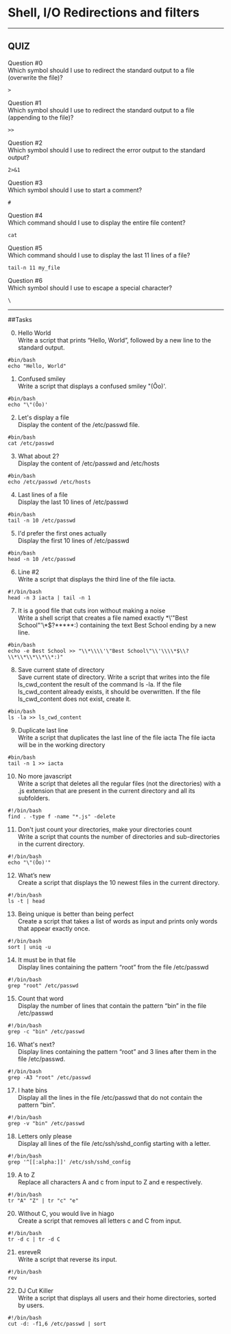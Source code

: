 # Shell, I/O Redirections and filters
---------------------------------
## QUIZ

Question #0  
Which symbol should I use to redirect the standard output to a file (overwrite the file)?
```
>
```
Question #1  
Which symbol should I use to redirect the standard output to a file (appending to the file)?
```
>>
```
Question #2  
Which symbol should I use to redirect the error output to the standard output?
```
2>&1
```
Question #3  
Which symbol should I use to start a comment?
```
#
```
Question #4  
Which command should I use to display the entire file content?
```
cat
```
Question #5  
Which command should I use to display the last 11 lines of a file?
```
tail-n 11 my_file
```
Question #6  
Which symbol should I use to escape a special character?
```
\
```
---------------------------------
##Tasks

0. Hello World  
Write a script that prints “Hello, World”, followed by a new line to the standard output.
```
#bin/bash
echo "Hello, World"
```
1. Confused smiley  
Write a script that displays a confused smiley "(Ôo)'.
```
#bin/bash
echo "\"(Ôo)'
```
2. Let's display a file  
Display the content of the /etc/passwd file.
```
#bin/bash
cat /etc/passwd
```
3. What about 2?  
Display the content of /etc/passwd and /etc/hosts
```
#bin/bash
echo /etc/passwd /etc/hosts
```
4. Last lines of a file  
Display the last 10 lines of /etc/passwd
```
#bin/bash
tail -n 10 /etc/passwd
```
5. I'd prefer the first ones actually  
Display the first 10 lines of /etc/passwd
```
#bin/bash
head -n 10 /etc/passwd
```
6. Line #2  
Write a script that displays the third line of the file iacta.
```
#!/bin/bash
head -n 3 iacta | tail -n 1
```
7. It is a good file that cuts iron without making a noise  
Write a shell script that creates a file named exactly \*\\'"Best School"\'\\*$\?\*\*\*\*\*:) containing the text Best School ending by a new line.
```
#bin/bash
echo -e Best School >> "\\*\\\\'\"Best School\"\\'\\\\*$\\?\\*\\*\\*\\*\\*:)"
```
8. Save current state of directory  
Save current state of directory. Write a script that writes into the file ls_cwd_content the result of the command ls -la. If the file ls_cwd_content already exists, it should be overwritten. If the file ls_cwd_content does not exist, create it.
```
#bin/bash
ls -la >> ls_cwd_content
```
9. Duplicate last line  
Write a script that duplicates the last line of the file iacta
The file iacta will be in the working directory
```
#bin/bash
tail -n 1 >> iacta
```
10. No more javascript  
Write a script that deletes all the regular files (not the directories) with a .js extension that are present in the current directory and all its subfolders.
```
#!/bin/bash
find . -type f -name "*.js" -delete
```
11. Don't just count your directories, make your directories count  
Write a script that counts the number of directories and sub-directories in the current directory.
```
#!/bin/bash
echo "\"(Ôo)'"
```
12. What’s new  
Create a script that displays the 10 newest files in the current directory.
```
#!/bin/bash
ls -t | head
```
13. Being unique is better than being perfect  
Create a script that takes a list of words as input and prints only words that appear exactly once.
```
#!/bin/bash
sort | uniq -u
```
14. It must be in that file  
Display lines containing the pattern “root” from the file /etc/passwd
```
#!/bin/bash
grep "root" /etc/passwd
```
15. Count that word  
Display the number of lines that contain the pattern “bin” in the file /etc/passwd
```
#!/bin/bash
grep -c "bin" /etc/passwd
```
16. What's next?  
Display lines containing the pattern “root” and 3 lines after them in the file /etc/passwd.
```
#!/bin/bash
grep -A3 "root" /etc/passwd
```
17. I hate bins  
Display all the lines in the file /etc/passwd that do not contain the pattern “bin”.
```
#!/bin/bash
grep -v "bin" /etc/passwd
```
18. Letters only please  
Display all lines of the file /etc/ssh/sshd_config starting with a letter.
```
#!/bin/bash
grep '^[[:alpha:]]' /etc/ssh/sshd_config
```
19. A to Z  
Replace all characters A and c from input to Z and e respectively.
```
#!/bin/bash
tr "A" "Z" | tr "c" "e"
```
20. Without C, you would live in hiago  
Create a script that removes all letters c and C from input.
```
#!/bin/bash
tr -d c | tr -d C
```
21. esreveR  
Write a script that reverse its input.
```
#!/bin/bash
rev
```
22. DJ Cut Killer  
Write a script that displays all users and their home directories, sorted by users.
```
#!/bin/bash
cut -d: -f1,6 /etc/passwd | sort
```
